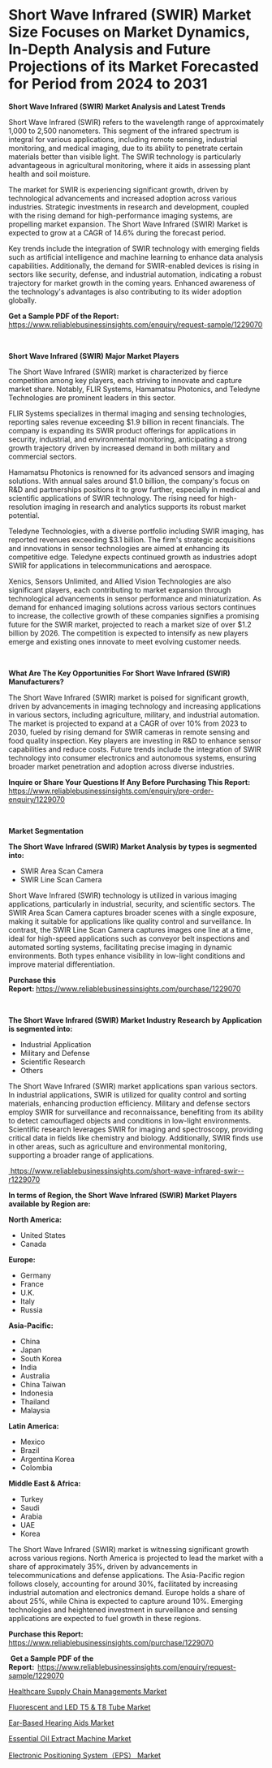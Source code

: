 <p><h1>Short Wave Infrared (SWIR) Market Size Focuses on Market Dynamics, In-Depth Analysis and Future Projections of its Market Forecasted for Period from 2024 to 2031</h1></p><p><strong>Short Wave Infrared (SWIR) Market Analysis and Latest Trends</strong></p>
<p><p>Short Wave Infrared (SWIR) refers to the wavelength range of approximately 1,000 to 2,500 nanometers. This segment of the infrared spectrum is integral for various applications, including remote sensing, industrial monitoring, and medical imaging, due to its ability to penetrate certain materials better than visible light. The SWIR technology is particularly advantageous in agricultural monitoring, where it aids in assessing plant health and soil moisture.</p><p>The market for SWIR is experiencing significant growth, driven by technological advancements and increased adoption across various industries. Strategic investments in research and development, coupled with the rising demand for high-performance imaging systems, are propelling market expansion. The Short Wave Infrared (SWIR) Market is expected to grow at a CAGR of 14.6% during the forecast period. </p><p>Key trends include the integration of SWIR technology with emerging fields such as artificial intelligence and machine learning to enhance data analysis capabilities. Additionally, the demand for SWIR-enabled devices is rising in sectors like security, defense, and industrial automation, indicating a robust trajectory for market growth in the coming years. Enhanced awareness of the technology's advantages is also contributing to its wider adoption globally.</p></p>
<p><strong>Get a Sample PDF of the Report:&nbsp;</strong> <a href="https://www.reliablebusinessinsights.com/enquiry/request-sample/1229070?utm_campaign=60&utm_medium=2&utm_source=Github&utm_content=ia&utm_term=15102024&utm_id=short-wave-infrared-swir">https://www.reliablebusinessinsights.com/enquiry/request-sample/1229070</a></p>
<p>&nbsp;</p>
<p><strong>Short Wave Infrared (SWIR) Major Market Players</strong></p>
<p><p>The Short Wave Infrared (SWIR) market is characterized by fierce competition among key players, each striving to innovate and capture market share. Notably, FLIR Systems, Hamamatsu Photonics, and Teledyne Technologies are prominent leaders in this sector.</p><p>FLIR Systems specializes in thermal imaging and sensing technologies, reporting sales revenue exceeding $1.9 billion in recent financials. The company is expanding its SWIR product offerings for applications in security, industrial, and environmental monitoring, anticipating a strong growth trajectory driven by increased demand in both military and commercial sectors.</p><p>Hamamatsu Photonics is renowned for its advanced sensors and imaging solutions. With annual sales around $1.0 billion, the company's focus on R&D and partnerships positions it to grow further, especially in medical and scientific applications of SWIR technology. The rising need for high-resolution imaging in research and analytics supports its robust market potential.</p><p>Teledyne Technologies, with a diverse portfolio including SWIR imaging, has reported revenues exceeding $3.1 billion. The firm's strategic acquisitions and innovations in sensor technologies are aimed at enhancing its competitive edge. Teledyne expects continued growth as industries adopt SWIR for applications in telecommunications and aerospace.</p><p>Xenics, Sensors Unlimited, and Allied Vision Technologies are also significant players, each contributing to market expansion through technological advancements in sensor performance and miniaturization. As demand for enhanced imaging solutions across various sectors continues to increase, the collective growth of these companies signifies a promising future for the SWIR market, projected to reach a market size of over $1.2 billion by 2026. The competition is expected to intensify as new players emerge and existing ones innovate to meet evolving customer needs.</p></p>
<p>&nbsp;</p>
<p><strong>What Are The Key Opportunities For Short Wave Infrared (SWIR) Manufacturers?</strong></p>
<p><p>The Short Wave Infrared (SWIR) market is poised for significant growth, driven by advancements in imaging technology and increasing applications in various sectors, including agriculture, military, and industrial automation. The market is projected to expand at a CAGR of over 10% from 2023 to 2030, fueled by rising demand for SWIR cameras in remote sensing and food quality inspection. Key players are investing in R&D to enhance sensor capabilities and reduce costs. Future trends include the integration of SWIR technology into consumer electronics and autonomous systems, ensuring broader market penetration and adoption across diverse industries.</p></p>
<p><strong>Inquire or Share Your Questions If Any Before Purchasing This Report:</strong> <a href="https://www.reliablebusinessinsights.com/enquiry/pre-order-enquiry/1229070?utm_campaign=60&utm_medium=2&utm_source=Github&utm_content=ia&utm_term=15102024&utm_id=short-wave-infrared-swir">https://www.reliablebusinessinsights.com/enquiry/pre-order-enquiry/1229070</a></p>
<p>&nbsp;</p>
<p><strong>Market Segmentation</strong></p>
<p><strong>The Short Wave Infrared (SWIR) Market Analysis by types is segmented into:</strong></p>
<p><ul><li>SWIR Area Scan Camera</li><li>SWIR Line Scan Camera</li></ul></p>
<p><p>Short Wave Infrared (SWIR) technology is utilized in various imaging applications, particularly in industrial, security, and scientific sectors. The SWIR Area Scan Camera captures broader scenes with a single exposure, making it suitable for applications like quality control and surveillance. In contrast, the SWIR Line Scan Camera captures images one line at a time, ideal for high-speed applications such as conveyor belt inspections and automated sorting systems, facilitating precise imaging in dynamic environments. Both types enhance visibility in low-light conditions and improve material differentiation.</p></p>
<p><strong>Purchase this Report:&nbsp;</strong><a href="https://www.reliablebusinessinsights.com/purchase/1229070?utm_campaign=60&utm_medium=2&utm_source=Github&utm_content=ia&utm_term=15102024&utm_id=short-wave-infrared-swir">https://www.reliablebusinessinsights.com/purchase/1229070</a></p>
<p>&nbsp;</p>
<p><strong>The Short Wave Infrared (SWIR) Market Industry Research by Application is segmented into:</strong></p>
<p><ul><li>Industrial Application</li><li>Military and Defense</li><li>Scientific Research</li><li>Others</li></ul></p>
<p><p>The Short Wave Infrared (SWIR) market applications span various sectors. In industrial applications, SWIR is utilized for quality control and sorting materials, enhancing production efficiency. Military and defense sectors employ SWIR for surveillance and reconnaissance, benefiting from its ability to detect camouflaged objects and conditions in low-light environments. Scientific research leverages SWIR for imaging and spectroscopy, providing critical data in fields like chemistry and biology. Additionally, SWIR finds use in other areas, such as agriculture and environmental monitoring, supporting a broader range of applications.</p></p>
<p><a href="https://www.reliablebusinessinsights.com/short-wave-infrared-swir--r1229070?utm_campaign=60&utm_medium=2&utm_source=Github&utm_content=ia&utm_term=15102024&utm_id=short-wave-infrared-swir">&nbsp;https://www.reliablebusinessinsights.com/short-wave-infrared-swir--r1229070</a></p>
<p><strong>In terms of Region, the Short Wave Infrared (SWIR) Market Players available by Region are:</strong></p>
<p>
    <p> <strong> North America: </strong>
        <ul>
            <li>United States</li>
            <li>Canada</li>
        </ul>
        </p> 
    <p> <strong> Europe: </strong>
        <ul>
            <li>Germany</li>
            <li>France</li>
            <li>U.K.</li>
            <li>Italy</li>
            <li>Russia</li>
        </ul>
        </p> 
    <p> <strong> Asia-Pacific: </strong>
        <ul>
            <li>China</li>
            <li>Japan</li>
            <li>South Korea</li>
            <li>India</li>
            <li>Australia</li>
            <li>China Taiwan</li>
            <li>Indonesia</li>
            <li>Thailand</li>
            <li>Malaysia</li>
        </ul>
        </p> 
    <p> <strong> Latin America: </strong>
        <ul>
            <li>Mexico</li>
            <li>Brazil</li>
            <li>Argentina Korea</li>
            <li>Colombia</li>
        </ul>
        </p> 
    <p> <strong> Middle East & Africa: </strong>
        <ul>
            <li>Turkey</li>
            <li>Saudi</li>
            <li>Arabia</li>
            <li>UAE</li>
            <li>Korea</li>
        </ul>
    </p>
    </p>
<p><p>The Short Wave Infrared (SWIR) market is witnessing significant growth across various regions. North America is projected to lead the market with a share of approximately 35%, driven by advancements in telecommunications and defense applications. The Asia-Pacific region follows closely, accounting for around 30%, facilitated by increasing industrial automation and electronics demand. Europe holds a share of about 25%, while China is expected to capture around 10%. Emerging technologies and heightened investment in surveillance and sensing applications are expected to fuel growth in these regions.</p></p>
<p><strong>Purchase this Report: </strong><a href="https://www.reliablebusinessinsights.com/purchase/1229070?utm_campaign=60&utm_medium=2&utm_source=Github&utm_content=ia&utm_term=15102024&utm_id=short-wave-infrared-swir">https://www.reliablebusinessinsights.com/purchase/1229070</a></p>
<p>&nbsp;<strong>Get a Sample PDF of the Report:&nbsp;&nbsp;</strong><a href="https://www.reliablebusinessinsights.com/enquiry/request-sample/1229070?utm_campaign=60&utm_medium=2&utm_source=Github&utm_content=ia&utm_term=15102024&utm_id=short-wave-infrared-swir">https://www.reliablebusinessinsights.com/enquiry/request-sample/1229070</a></p>
<p><strong></strong></p>
<p><p><a href="https://www.linkedin.com/pulse/healthcare-supply-chain-managements-market-evolution-global-1bpcf?trk=public_post_embed_feed-article-content&utm_campaign=60&utm_medium=2&utm_source=Github&utm_content=ia&utm_term=15102024&utm_id=short-wave-infrared-swir">Healthcare Supply Chain Managements Market</a></p><p><a href="https://www.linkedin.com/pulse/fluorescent-led-t5-t8-tube-market-research-report-forecast-growth-voacf?trk=public_post_embed_feed-article-content&utm_campaign=60&utm_medium=2&utm_source=Github&utm_content=ia&utm_term=15102024&utm_id=short-wave-infrared-swir">Fluorescent and LED T5 & T8 Tube Market</a></p><p><a href="https://www.linkedin.com/pulse/emerging-trends-ear-based-hearing-aids-market-detailed-overview-tooqf?trk=public_post_embed_feed-article-content&utm_campaign=60&utm_medium=2&utm_source=Github&utm_content=ia&utm_term=15102024&utm_id=short-wave-infrared-swir">Ear-Based Hearing Aids Market</a></p><p><a href="https://github.com/MelgarBasny/Market-Research-Report-List-1/blob/main/essential-oil-extract-machine-market.md?utm_campaign=60&utm_medium=2&utm_source=Github&utm_content=ia&utm_term=15102024&utm_id=short-wave-infrared-swir">Essential Oil Extract Machine Market</a></p><p><a href="https://github.com/darientvns/Market-Research-Report-List-1/blob/main/electronic-positioning-systemeps-market.md?utm_campaign=60&utm_medium=2&utm_source=Github&utm_content=ia&utm_term=15102024&utm_id=short-wave-infrared-swir">Electronic Positioning System（EPS） Market</a></p></p>